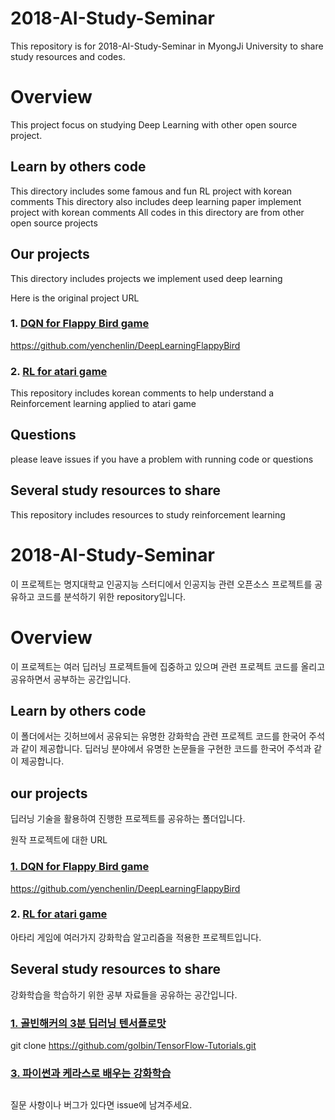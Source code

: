 # 2018-AI-Study-Seminar

This repository is for 2018-AI-Study-Seminar in MyongJi University to share study resources and codes.

# Overview
This project focus on studying Deep Learning with other open source project.

## Learn by others code
This directory includes some famous and fun RL project with korean comments
This directory also includes deep learning paper implement project with korean comments
All codes in this directory are from other open source projects

## Our projects
This directory includes projects we implement used deep learning 

Here is the original project URL

### 1. [DQN for Flappy Bird game](https://github.com/yenchenlin/DeepLearningFlappyBird)
https://github.com/yenchenlin/DeepLearningFlappyBird

### 2. [RL for atari game](https://github.com/rlcode/reinforcement-learning-kr/tree/master/3-atari/1-breakout)
This repository includes korean comments to help understand a Reinforcement learning applied to atari game

## Questions
please leave issues if you have a problem with running code or questions

## Several study resources to share

This repository includes resources to study reinforcement learning 

# 2018-AI-Study-Seminar

이 프로젝트는 명지대학교 인공지능 스터디에서 인공지능 관련 오픈소스 프로젝트를 공유하고 코드를 분석하기 위한 repository입니다.

# Overview
이 프로젝트는 여러 딥러닝 프로젝트들에 집중하고 있으며 관련 프로젝트 코드를 올리고 공유하면서 공부하는 공간입니다.

## Learn by others code
이 폴더에서는 깃허브에서 공유되는 유명한 강화학습 관련 프로젝트 코드를 한국어 주석과 같이 제공합니다.
딥러닝 분야에서 유명한 논문들을 구현한 코드를 한국어 주석과 같이 제공합니다.

## our projects
딥러닝 기술을 활용하여 진행한 프로젝트를 공유하는 폴더입니다.

원작 프로젝트에 대한 URL

### [1. DQN for Flappy Bird game](https://github.com/yenchenlin/DeepLearningFlappyBird)
https://github.com/yenchenlin/DeepLearningFlappyBird

### 2. [RL for atari game](https://github.com/rlcode/reinforcement-learning-kr/tree/master/3-atari/1-breakout)
아타리 게임에 여러가지 강화학습 알고리즘을 적용한 프로젝트입니다.

## Several study resources to share

강화학습을 학습하기 위한 공부 자료들을 공유하는 공간입니다.

### [1. 골빈해커의 3분 딥러닝 텐서플로맛](https://github.com/golbin/TensorFlow-Tutorials)     
  
git clone https://github.com/golbin/TensorFlow-Tutorials.git  
  
### [3. 파이썬과 케라스로 배우는 강화학습](http://wikibook.co.kr/reinforcement-learning/)  

## 
질문 사항이나 버그가 있다면 issue에 남겨주세요.
